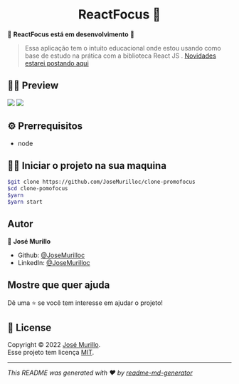 <h1 align="center">ReactFocus 👋</h1>

🚧 **ReactFocus está em desenvolvimento** 🚧

> Essa aplicação tem o intuito educacional onde estou usando como base de estudo na prática com a biblioteca React JS . [Novidades estarei postando aqui](https://www.linkedin.com/in/jose-murillodev/)

## 👀✨ Preview
<img src="https://i.imgur.com/TH5WLlg.png">
<img src="https://i.imgur.com/9vfJSAf.png">

## ⚙️ Prerrequisitos

- node
## 👨‍💻 Iniciar o projeto na sua maquina
```bash
$git clone https://github.com/JoseMurilloc/clone-promofocus
$cd clone-pomofocus
$yarn
$yarn start
```

## Autor

👤 **José Murillo**

- Github: [@JoseMurilloc](hub.com/JoseMurilloc/)
- LinkedIn: [@JoseMurilloc](https://www.linkedin.com/in/jose-murillodev/)

## Mostre que quer ajuda

Dê uma ⭐️ se você tem interesse em ajudar o projeto!

## 📝 License

Copyright © 2022 [José Murillo](https://github.com/JoseMurilloc/).<br />
Esse projeto tem licença [MIT](https://pt.wikipedia.org/wiki/Licen%C3%A7a_MIT).

---

_This README was generated with ❤️ by [readme-md-generator](https://github.com/kefranabg/readme-md-generator)_